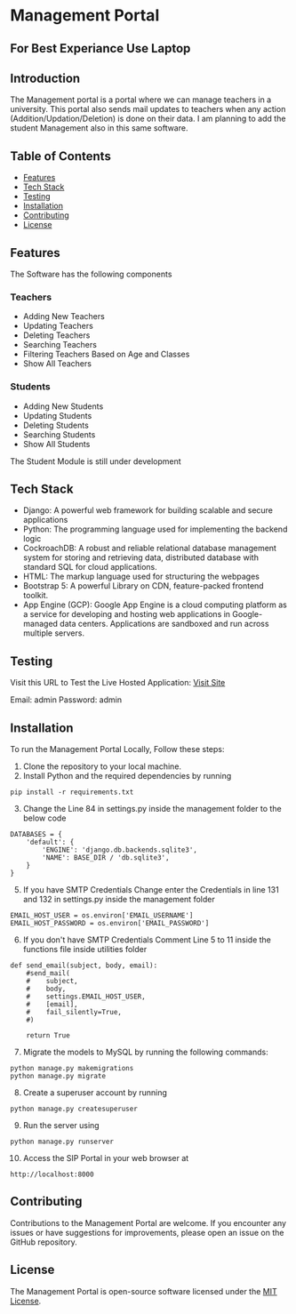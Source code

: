 
# Management Portal

## For Best Experiance Use Laptop

## Introduction
The Management portal is a portal where we can manage teachers in a university. This portal also sends mail updates to teachers when any action (Addition/Updation/Deletion) is done on their data. I am planning to add the student Management also in this same software.

## Table of Contents
- [Features](#features)
- [Tech Stack](#tech-stack)
- [Testing](#testing)
- [Installation](#installation)
- [Contributing](#contributing)
- [License](#license)

## Features

The Software has the following components

### Teachers
- Adding New Teachers
- Updating Teachers
- Deleting Teachers
- Searching Teachers
- Filtering Teachers Based on Age and Classes 
- Show All Teachers

### Students
- Adding New Students
- Updating Students
- Deleting Students
- Searching Students
- Show All Students

The Student Module is still under development

## Tech Stack

- Django: A powerful web framework for building scalable and secure applications
- Python: The programming language used for implementing the backend logic
- CockroachDB: A robust and reliable relational database management system for storing and retrieving data, distributed database with standard SQL for cloud applications.
- HTML: The markup language used for structuring the webpages
- Bootstrap 5: A powerful Library on CDN, feature-packed frontend toolkit.
- App Engine (GCP): Google App Engine is a cloud computing platform as a service for developing and hosting web applications in Google-managed data centers. Applications are sandboxed and run across multiple servers.
## Testing

Visit this URL to Test the Live Hosted Application: [Visit Site](https://rashw.in)

Email: admin
Password: admin

## Installation

To run the Management Portal Locally, Follow these steps:

1. Clone the repository to your local machine.
2. Install Python and the required dependencies by running 
```
pip install -r requirements.txt
```
3. Change the Line 84 in settings.py inside the management folder to the below code
```
DATABASES = {
    'default': {
        'ENGINE': 'django.db.backends.sqlite3',
        'NAME': BASE_DIR / 'db.sqlite3',
    }
}
```
5. If you have SMTP Credentials Change enter the Credentials in line 131 and 132 in settings.py inside the management folder
```
EMAIL_HOST_USER = os.environ['EMAIL_USERNAME']
EMAIL_HOST_PASSWORD = os.environ['EMAIL_PASSWORD']
```
6. If you don't have SMTP Credentials Comment Line 5 to 11 inside the functions file inside utilities folder
```
def send_email(subject, body, email):
    #send_mail(
    #    subject,
    #    body,
    #    settings.EMAIL_HOST_USER,
    #    [email],
    #    fail_silently=True,
    #)
    
    return True
```
7. Migrate the models to MySQL by running the following commands:
```
python manage.py makemigrations
python manage.py migrate
```

8. Create a superuser account by running 
```
python manage.py createsuperuser
```

9. Run the server using
```
python manage.py runserver
```
10. Access the SIP Portal in your web browser at
```
http://localhost:8000
```

## Contributing

Contributions to the Management Portal are welcome. If you encounter any issues or have suggestions for improvements, please open an issue on the GitHub repository.

## License

The Management Portal is open-source software licensed under the [MIT License](LICENSE).



